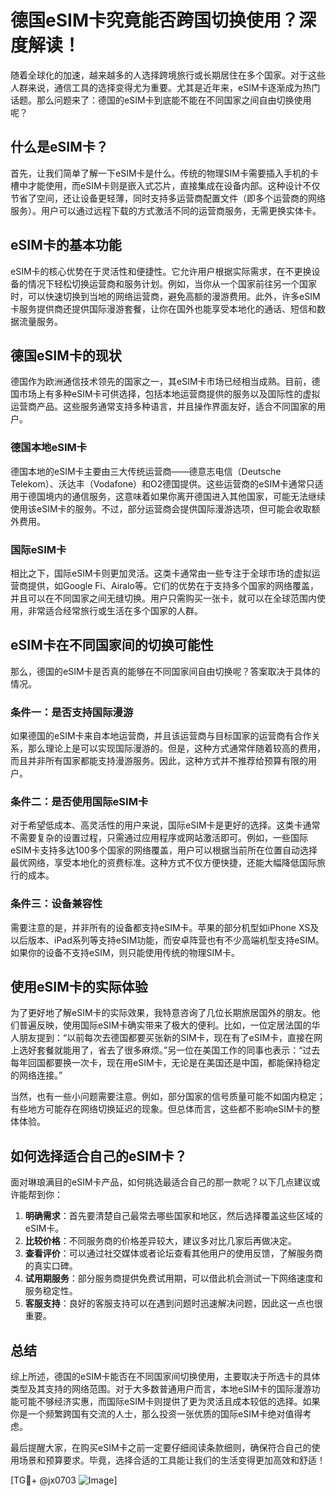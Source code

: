 # 德国eSIM卡究竟能否跨国切换使用？深度解读！

随着全球化的加速，越来越多的人选择跨境旅行或长期居住在多个国家。对于这些人群来说，通信工具的选择变得尤为重要。尤其是近年来，eSIM卡逐渐成为热门话题。那么问题来了：德国的eSIM卡到底能不能在不同国家之间自由切换使用呢？

## 什么是eSIM卡？

首先，让我们简单了解一下eSIM卡是什么。传统的物理SIM卡需要插入手机的卡槽中才能使用，而eSIM卡则是嵌入式芯片，直接集成在设备内部。这种设计不仅节省了空间，还让设备更轻薄，同时支持多运营商配置文件（即多个运营商的网络服务）。用户可以通过远程下载的方式激活不同的运营商服务，无需更换实体卡。

## eSIM卡的基本功能

eSIM卡的核心优势在于灵活性和便捷性。它允许用户根据实际需求，在不更换设备的情况下轻松切换运营商和服务计划。例如，当你从一个国家前往另一个国家时，可以快速切换到当地的网络运营商，避免高额的漫游费用。此外，许多eSIM卡服务提供商还提供国际漫游套餐，让你在国外也能享受本地化的通话、短信和数据流量服务。

## 德国eSIM卡的现状

德国作为欧洲通信技术领先的国家之一，其eSIM卡市场已经相当成熟。目前，德国市场上有多种eSIM卡可供选择，包括本地运营商提供的服务以及国际性的虚拟运营商产品。这些服务通常支持多种语言，并且操作界面友好，适合不同国家的用户。

### 德国本地eSIM卡

德国本地的eSIM卡主要由三大传统运营商——德意志电信（Deutsche Telekom）、沃达丰（Vodafone）和O2德国提供。这些运营商的eSIM卡通常只适用于德国境内的通信服务，这意味着如果你离开德国进入其他国家，可能无法继续使用该eSIM卡的服务。不过，部分运营商会提供国际漫游选项，但可能会收取额外费用。

### 国际eSIM卡

相比之下，国际eSIM卡则更加灵活。这类卡通常由一些专注于全球市场的虚拟运营商提供，如Google Fi、Airalo等。它们的优势在于支持多个国家的网络覆盖，并且可以在不同国家之间无缝切换。用户只需购买一张卡，就可以在全球范围内使用，非常适合经常旅行或生活在多个国家的人群。

## eSIM卡在不同国家间的切换可能性

那么，德国的eSIM卡是否真的能够在不同国家间自由切换呢？答案取决于具体的情况。

### 条件一：是否支持国际漫游

如果德国的eSIM卡来自本地运营商，并且该运营商与目标国家的运营商有合作关系，那么理论上是可以实现国际漫游的。但是，这种方式通常伴随着较高的费用，而且并非所有国家都能支持漫游服务。因此，这种方式并不推荐给预算有限的用户。

### 条件二：是否使用国际eSIM卡

对于希望低成本、高灵活性的用户来说，国际eSIM卡是更好的选择。这类卡通常不需要复杂的设置过程，只需通过应用程序或网站激活即可。例如，一些国际eSIM卡支持多达100多个国家的网络覆盖，用户可以根据当前所在位置自动选择最优网络，享受本地化的资费标准。这种方式不仅方便快捷，还能大幅降低国际旅行的成本。

### 条件三：设备兼容性

需要注意的是，并非所有的设备都支持eSIM卡。苹果的部分机型如iPhone XS及以后版本、iPad系列等支持eSIM功能，而安卓阵营也有不少高端机型支持eSIM。如果你的设备不支持eSIM，则只能使用传统的物理SIM卡。

## 使用eSIM卡的实际体验

为了更好地了解eSIM卡的实际效果，我特意咨询了几位长期旅居国外的朋友。他们普遍反映，使用国际eSIM卡确实带来了极大的便利。比如，一位定居法国的华人朋友提到：“以前每次去德国都要买张新的SIM卡，现在有了eSIM卡，直接在网上选好套餐就能用了，省去了很多麻烦。”另一位在美国工作的同事也表示：“过去每年回国都要换一次卡，现在用eSIM卡，无论是在美国还是中国，都能保持稳定的网络连接。”

当然，也有一些小问题需要注意。例如，部分国家的信号质量可能不如国内稳定；有些地方可能存在网络切换延迟的现象。但总体而言，这些都不影响eSIM卡的整体体验。

## 如何选择适合自己的eSIM卡？

面对琳琅满目的eSIM卡产品，如何挑选最适合自己的那一款呢？以下几点建议或许能帮到你：

1. **明确需求**：首先要清楚自己最常去哪些国家和地区，然后选择覆盖这些区域的eSIM卡。
2. **比较价格**：不同服务商的价格差异较大，建议多对比几家后再做决定。
3. **查看评价**：可以通过社交媒体或者论坛查看其他用户的使用反馈，了解服务商的真实口碑。
4. **试用期服务**：部分服务商提供免费试用期，可以借此机会测试一下网络速度和服务稳定性。
5. **客服支持**：良好的客服支持可以在遇到问题时迅速解决问题，因此这一点也很重要。

## 总结

综上所述，德国的eSIM卡能否在不同国家间切换使用，主要取决于所选卡的具体类型及其支持的网络范围。对于大多数普通用户而言，本地eSIM卡的国际漫游功能可能不够经济实惠，而国际eSIM卡则提供了更为灵活且成本较低的选择。如果你是一个频繁跨国有交流的人士，那么投资一张优质的国际eSIM卡绝对值得考虑。

最后提醒大家，在购买eSIM卡之前一定要仔细阅读条款细则，确保符合自己的使用场景和预算要求。毕竟，选择合适的工具能让我们的生活变得更加高效和舒适！

[TG💪+ @jx0703 ![Image](https://github.com/user-attachments/assets/dbca1d08-cadb-493c-b0ec-ad6f7a83f270)]